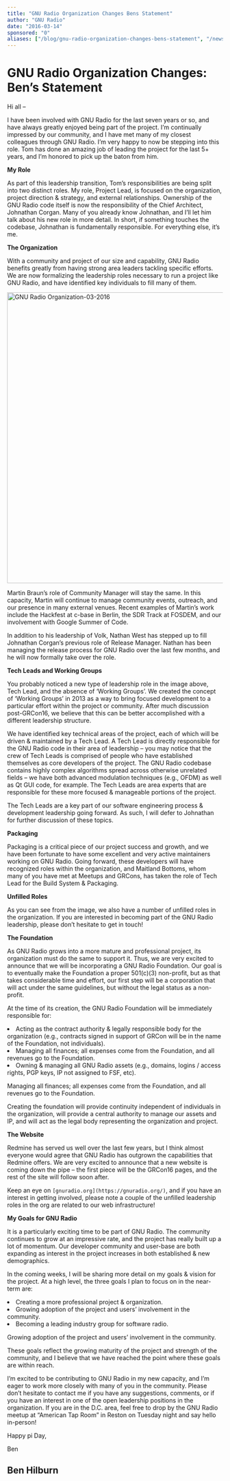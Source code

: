 ```yaml
---
title: "GNU Radio Organization Changes Bens Statement"
author: "GNU Radio"
date: "2016-03-14"
sponsored: "0"
aliases: ["/blog/gnu-radio-organization-changes-bens-statement", "/news/gnu-radio-organization-changes-bens-statement"]
---
```


# GNU Radio Organization Changes: Ben&#8217;s Statement

Hi all &#8211;

I have been involved with GNU Radio for the last seven years or so, and have always greatly enjoyed being part of the project. I&#8217;m continually impressed by our community, and I have met many of my closest colleagues through GNU Radio. I’m very happy to now be stepping into this role. Tom has done an amazing job of leading the project for the last 5+ years, and I&#8217;m honored to pick up the baton from him.

**My Role**

As part of this leadership transition, Tom&#8217;s responsibilities are being split into two distinct roles. My role, Project Lead, is focused on the organization, project direction &amp; strategy, and external relationships. Ownership of the GNU Radio code itself is now the responsibility of the Chief Architect, Johnathan Corgan. Many of you already know Johnathan, and I&#8217;ll let him talk about his new role in more detail. In short, if something touches the codebase, Johnathan is fundamentally responsible. For everything else, it&#8217;s me.

**The Organization**

With a community and project of our size and capability, GNU Radio benefits greatly from having strong area leaders tackling specific efforts. We are now formalizing the leadership roles necessary to run a project like GNU Radio, and have identified key individuals to fill many of them.

<img class="aligncenter wp-image-580 size-large" src="https://gnuradio.org/wp-content/uploads/2016/03/GNU-Radio-Organization-03-2016-1024x677.jpg" alt="GNU Radio Organization-03-2016" width="1024" height="677" srcset="/wp-content/uploads/2016/03/GNU-Radio-Organization-03-2016-1024x677.jpg 1024w, /wp-content/uploads/2016/03/GNU-Radio-Organization-03-2016-300x198.jpg 300w, /wp-content/uploads/2016/03/GNU-Radio-Organization-03-2016.jpg 1045w" sizes="(max-width: 1024px) 100vw, 1024px" />

Martin Braun&#8217;s role of Community Manager will stay the same. In this capacity, Martin will continue to manage community events, outreach, and our presence in many external venues. Recent examples of Martin&#8217;s work include the Hackfest at c-base in Berlin, the SDR Track at FOSDEM, and our involvement with Google Summer of Code.

In addition to his leadership of Volk, Nathan West has stepped up to fill Johnathan Corgan&#8217;s previous role of Release Manager. Nathan has been managing the release process for GNU Radio over the last few months, and he will now formally take over the role.

**Tech Leads and Working Groups**

You probably noticed a new type of leadership role in the image above, Tech Lead, and the absence of &#8216;Working Groups&#8217;. We created the concept of &#8216;Working Groups&#8217; in 2013 as a way to bring focused development to a particular effort within the project or community. After much discussion post-GRCon16, we believe that this can be better accomplished with a different leadership structure.

We have identified key technical areas of the project, each of which will be driven &amp; maintained by a Tech Lead. A Tech Lead is directly responsible for the GNU Radio code in their area of leadership &#8211; you may notice that the crew of Tech Leads is comprised of people who have established themselves as core developers of the project. The GNU Radio codebase contains highly complex algorithms spread across otherwise unrelated fields &#8211; we have both advanced modulation techniques (e.g., OFDM) as well as Qt GUI code, for example. The Tech Leads are area experts that are responsible for these more focused &amp; manageable portions of the project.

The Tech Leads are a key part of our software engineering process &amp; development leadership going forward. As such, I will defer to Johnathan for further discussion of these topics.

**Packaging**

Packaging is a critical piece of our project success and growth, and we have been fortunate to have some excellent and very active maintainers working on GNU Radio. Going forward, these developers will have recognized roles within the organization, and Maitland Bottoms, whom many of you have met at Meetups and GRCons, has taken the role of Tech Lead for the Build System &amp; Packaging.

**Unfilled Roles**

As you can see from the image, we also have a number of unfilled roles in the organization. If you are interested in becoming part of the GNU Radio leadership, please don&#8217;t hesitate to get in touch!

**The Foundation**

As GNU Radio grows into a more mature and professional project, its organization must do the same to support it. Thus, we are very excited to announce that we will be incorporating a GNU Radio Foundation. Our goal is to eventually make the Foundation a proper 501(c)(3) non-profit, but as that takes considerable time and effort, our first step will be a corporation that will act under the same guidelines, but without the legal status as a non-profit.

At the time of its creation, the GNU Radio Foundation will be immediately responsible for:

<li dir="ltr">
Acting as the contract authority &amp; legally responsible body for the organization (e.g., contracts signed in support of GRCon will be in the name of the Foundation, not individuals).
</li>
<li dir="ltr">
Managing all finances; all expenses come from the Foundation, and all revenues go to the Foundation.
</li>
<li dir="ltr">
Owning &amp; managing all GNU Radio assets (e.g., domains, logins / access rights, PGP keys, IP not assigned to FSF, etc).
</li>

Managing all finances; all expenses come from the Foundation, and all revenues go to the Foundation.

Creating the foundation will provide continuity independent of individuals in the organization, will provide a central authority to manage our assets and IP, and will act as the legal body representing the organization and project.

**The Website**

Redmine has served us well over the last few years, but I think almost everyone would agree that GNU Radio has outgrown the capabilities that Redmine offers. We are very excited to announce that a new website is coming down the pipe &#8211; the first piece will be the GRCon16 pages, and the rest of the site will follow soon after.

Keep an eye on `[gnuradio.org](https://gnuradio.org/)`, and if you have an interest in getting involved, please note a couple of the unfilled leadership roles in the org are related to our web infrastructure!

**My Goals for GNU Radio**

It is a particularly exciting time to be part of GNU Radio. The community continues to grow at an impressive rate, and the project has really built up a lot of momentum. Our developer community and user-base are both expanding as interest in the project increases in both established &amp; new demographics.

In the coming weeks, I will be sharing more detail on my goals &amp; vision for the project. At a high level, the three goals I plan to focus on in the near-term are:

<li dir="ltr">
Creating a more professional project &amp; organization.
</li>
<li dir="ltr">
Growing adoption of the project and users’ involvement in the community.
</li>
<li dir="ltr">
Becoming a leading industry group for software radio.
</li>

Growing adoption of the project and users’ involvement in the community.

These goals reflect the growing maturity of the project and strength of the community, and I believe that we have reached the point where these goals are within reach.

I’m excited to be contributing to GNU Radio in my new capacity, and I’m eager to work more closely with many of you in the community. Please don’t hesitate to contact me if you have any suggestions, comments, or if you have an interest in one of the open leadership positions in the organization. If you are in the D.C. area, feel free to drop by the GNU Radio meetup at “American Tap Room” in Reston on Tuesday night and say hello in-person!

Happy pi Day,

Ben<br />


## Ben Hilburn
